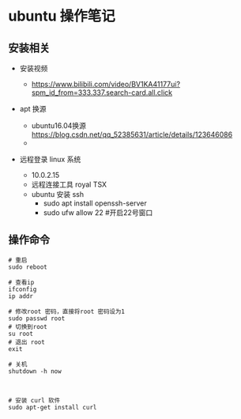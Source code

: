 # ubuntu 操作笔记

## 安装相关
* 安装视频
    * https://www.bilibili.com/video/BV1KA41177ui?spm_id_from=333.337.search-card.all.click

* apt 换源
    * ubuntu16.04换源  https://blog.csdn.net/qq_52385631/article/details/123646086
    * 
* 远程登录 linux 系统
    * 10.0.2.15
    * 远程连接工具  royal TSX
    * ubuntu 安装 ssh  
        * sudo apt install openssh-server
        * sudo ufw allow 22  #开启22号窗口



## 操作命令
```shell script
# 重启
sudo reboot

# 查看ip 
ifconfig
ip addr

# 修改root 密码，直接将root 密码设为1
sudo passwd root 
# 切换到root
su root
# 退出 root
exit

# 关机
shutdown -h now



# 安装 curl 软件
sudo apt-get install curl


```



